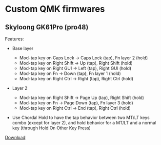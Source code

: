 # Custom QMK firmwares

## Skyloong GK61Pro (pro48)
Features:

- Base layer
  - Mod-tap key on Caps Lock -> Caps Lock (tap), Fn layer 2 (hold)
  - Mod-tap key on Right Shift -> Up (tap), Right Shift (hold)
  - Mod-tap key on Right GUI -> Left (tap), Right GUI (hold)
  - Mod-tap key on Fn -> Down (tap), Fn layer 1 (hold)
  - Mod-tap key on Right Ctrl -> Right (tap), Right Ctrl (hold)
  
- Layer 2
  - Mod-tap key on Right Shift -> Page Up (tap), Right Shift (hold)
  - Mod-tap key on Fn -> Page Down (tap), Fn layer 3 (hold)
  - Mod-tap key on Right Ctrl -> End (tap), Right Ctrl (hold)

- Use Chordal Hold to have the tap behavior between two MT/LT keys combo (except for layer 2), and hold behavior for a MT/LT and a normal key (through Hold On Other Key Press)

[Download](https://github.com/KevinLy1/qmk_firmware/releases/tag/1.2)

